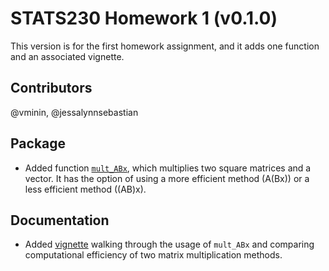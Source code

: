 # STATS230 Homework 1 (v0.1.0)

This version is for the first homework assignment, and it adds one function and an associated vignette.

## Contributors

@vminin, @jessalynnsebastian

## Package

- Added function [`mult_ABx`](R/homework1.R), which multiplies two square matrices and a vector. It has the option of using a more efficient method (A(Bx)) or a less efficient method ((AB)x).

## Documentation

- Added [vignette](vignettes/homework1.Rmd) walking through the usage of `mult_ABx` and comparing computational efficiency of two matrix multiplication methods.
